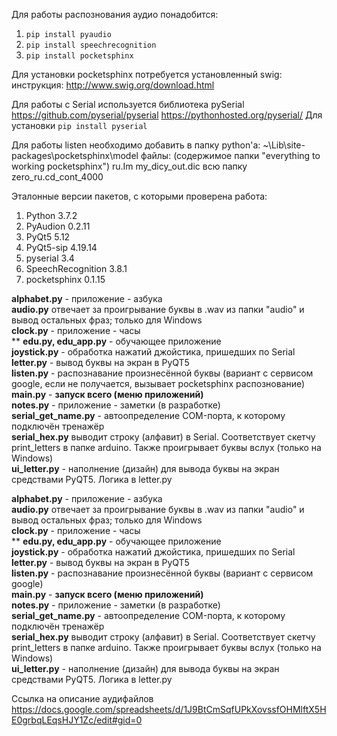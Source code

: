 ﻿Для работы распознования аудио понадобится:
1. ``pip install pyaudio``
1. ``pip install speechrecognition``
1. ``pip install pocketsphinx``

Для установки pocketsphinx потребуется установленный swig:
инструкция: http://www.swig.org/download.html

Для работы с Serial используется библиотека pySerial<br>
https://github.com/pyserial/pyserial
https://pythonhosted.org/pyserial/
Для установки ``pip install pyserial``

Для работы listen необходимо добавить в папку python'a:
~\Lib\site-packages\pocketsphinx\model
файлы: (содержимое папки "everything to working pocketsphinx")
ru.Im
my_dicy_out.dic
всю папку zero_ru.cd_cont_4000


Эталонные версии пакетов, с которыми проверена работа:
1. Python 3.7.2
1. PyAudion 0.2.11
1. PyQt5 5.12
1. PyQt5-sip 4.19.14
1. pyserial 3.4
1. SpeechRecognition 3.8.1
1. pocketsphinx 0.1.15

**alphabet.py** - приложение - азбука<br>
**audio.py** отвечает за проигрывание буквы в .wav из папки 
"audio" и вывод остальных фраз; только для Windows<br>
**clock.py** - приложение - часы<br>**
**edu.py, edu_app.py** - обучающее приложение<br>
**joystick.py** - обработка нажатий джойстика, 
пришедших по Serial<br>
**letter.py** - вывод буквы на экран в PyQT5<br>
**listen.py** - распознавание произнесённой буквы 
(вариант с сервисом google, если не получается, вызывает pocketsphinx распознование)<br>
**main.py** - **запуск всего (меню 
приложений)**<br>
**notes.py** - приложение - заметки (в 
разработке)<br>
**serial_get_name.py** - автоопределение 
COM-порта, к которому подключён тренажёр<br>
**serial_hex.py** выводит строку (алфавит) в Serial. Соответствует скетчу print_letters в 
папке arduino. Также проигрывает буквы вслух (только на Windows) <br>
**ui_letter.py** - наполнение (дизайн) для 
вывода буквы на экран средствами PyQT5. Логика 
в letter.py<br>

**alphabet.py** - приложение - азбука<br> **audio.py** отвечает за 
проигрывание буквы в .wav из папки "audio" и вывод остальных фраз; 
только для Windows<br> **clock.py** - приложение - часы<br>** **edu.py, 
edu_app.py** - обучающее приложение<br> **joystick.py** - обработка 
нажатий джойстика, пришедших по Serial<br> **letter.py** - вывод буквы 
на экран в PyQT5<br> **listen.py** - распознавание произнесённой буквы 
(вариант с сервисом google)<br> **main.py** - **запуск всего (меню 
приложений)**<br> **notes.py** - приложение - заметки (в разработке)<br> 
**serial_get_name.py** - автоопределение COM-порта, к которому подключён 
тренажёр<br> **serial_hex.py** выводит строку (алфавит) в Serial. 
Соответствует скетчу print_letters в папке arduino. Также проигрывает 
буквы вслух (только на Windows) <br> **ui_letter.py** - наполнение 
(дизайн) для вывода буквы на экран средствами PyQT5. Логика в 
letter.py<br>

Ссылка на описание аудифайлов
https://docs.google.com/spreadsheets/d/1J9BtCmSqfUPkXovssfOHMlftX5HE0grbqLEqsHJY1Zc/edit#gid=0
